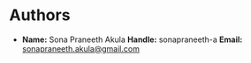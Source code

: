 # Authors

- **Name:** Sona Praneeth Akula
  **Handle:** sonapraneeth-a
  **Email:** sonapraneeth.akula@gmail.com